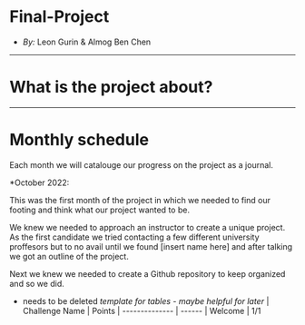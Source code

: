 # Final-Project
* _By:_ Leon Gurin & Almog Ben Chen
___

# What is the project about?

___
# Monthly schedule
Each month we will catalouge our progress on the project as a journal.

*October 2022:

This was the first month of the project in which we needed to find our footing and think what our project wanted to be.

We knew we needed to approach an instructor to create a unique project. As the first candidate we tried contacting a few different university proffesors but to no avail until we found [insert name here] and after talking we got an outline of the project.

Next we knew we needed to create a Github repository to keep organized and so we did.


* needs to be deleted
_template for tables - maybe helpful for later_
 | Challenge Name          | Points
 | --------------          | ------
 | Welcome | 1/1


